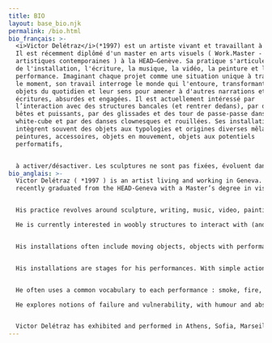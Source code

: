 ```yaml
---
title: BIO
layout: base_bio.njk
permalink: /bio.html
bio_français: >-
  <i>Victor Delétraz</i>(*1997) est un artiste vivant et travaillant à Genève.
  Il est récemment diplômé d'un master en arts visuels ( Work.Master - Pratiques
  artistiques contemporaines ) à la HEAD–Genève. Sa pratique s'articule autour
  de l'installation, l'écriture, la musique, la vidéo, la peinture et la
  performance. Imaginant chaque projet comme une situation unique à traiter sur
  le moment, son travail interroge le monde qui l'entoure, transformant des
  objets du quotidien et leur sens pour amener à d'autres narrations et
  écritures, absurdes et engagées. Il est actuellement intéressé par
  l’interaction avec des structures bancales (et rentrer dedans), par des poèmes
  bêtes et puissants, par des glissades et des tour de passe-passe dans des
  white-cube et par des danses clownesques et rouillées. Ses installations
  intègrent souvent des objets aux typologies et origines diverses mêlant
  peintures, accessoires, objets en mouvement, objets aux potentiels
  performatifs, 


  à activer/désactiver. Les sculptures ne sont pas fixées, évoluent dans le temps, sont re-transformées pour des expositions futures créant ainsi un corpus propre à l'artiste, un vocabulaire commun jouant sur la répétition. Ses installations sont des scènes pour ses performances. Avec des actions simples, qui peuvent paraître non-maîtrisées, il compose avec l’improvisation et des gestes définis et répétés. Il crée des cadres qui laissent les surprises arriver et donc des moment instantanés et honnêtes qui le dépasse comme un tropisme. Il utilise souvent un vocabulaire commun dans chaque performances: fumée, feu, effets spectaculaires (ou anti-spectaculaire), textes, musique et des interactions avec les spectateur.ice.s.x. Ses performances abordent des notions d'échec, de vulnérabilité, le tout teinté d'humour, d'absurdité, de gestes bancals et d'improvisation. Victor Delétraz a exposé et performé à Sofia en Bulgarie, à Athènes en Grèce, à Genève dans plusieurs espaces d’arts comme Soul2Soul RU, Topic, l’Espace 3353, à la BIG 21 &amp; 23 et a montré sa première exposition personnelle à Zabriskie Point curaté par Limbo Space en novembre 2023.
bio_anglais: >-
  Victor Delétraz ( *1997 ) is an artist living and working in Geneva. He
  recently graduated from the HEAD-Geneva with a Master’s degree in visual arts.


  His practice revolves around sculpture, writing, music, video, painting and performance. Imagining each project as a unique situation to be dealt with in the moment, his work questions the world around him, transforming everyday objects and their meanings to create other narratives and writing, both absurd and engaged. 

  He is currently interested in woobly structures to interact with (and get inside), silly & powerful poems, slides & tricks in white cube and clowny rusty dances.


  His installations often include moving objects, objects with performative potentials, that can be activated or desactivated, sculptures that colapse by themselves or ready made / found pieces in conversation with well-made pieces.


  His installations are stages for his performances. With simple actions that may seem unmastered, he composes with improvisation and defined, rehearsed gestures. He creates frameworks that allow surprises to happen and thus instantaneous and honest moments that go beyond him like a tropism.


  He often uses a common vocabulary to each performance : smoke, fire, spectacular or failed special effects, text, music or interaction with the audience.

  He explores notions of failure and vulnerability, with humour and absurdity. 


  Victor Delétraz has exhibited and performed in Athens, Sofia, Marseille, Geneva at Soul2Soul, Topic, Espace 3353, at he BIG 21 & 23 and had his first solo show at Zabriskie Point curated by Limbo Space in November 2023.
---
```

